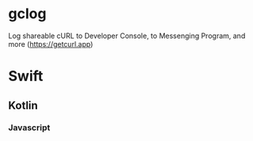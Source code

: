 # gclog
Log shareable cURL to Developer Console, to Messenging Program, and more (https://getcurl.app)

# Swift

## Kotlin

### Javascript
